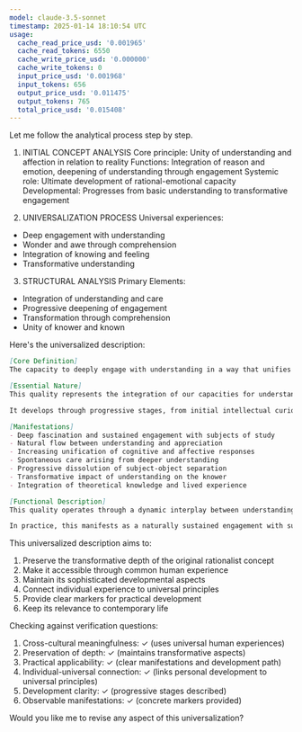 ```yaml
---
model: claude-3.5-sonnet
timestamp: 2025-01-14 18:10:54 UTC
usage:
  cache_read_price_usd: '0.001965'
  cache_read_tokens: 6550
  cache_write_price_usd: '0.000000'
  cache_write_tokens: 0
  input_price_usd: '0.001968'
  input_tokens: 656
  output_price_usd: '0.011475'
  output_tokens: 765
  total_price_usd: '0.015408'
---
```


Let me follow the analytical process step by step.

1. INITIAL CONCEPT ANALYSIS
Core principle: Unity of understanding and affection in relation to reality
Functions: Integration of reason and emotion, deepening of understanding through engagement
Systemic role: Ultimate development of rational-emotional capacity
Developmental: Progresses from basic understanding to transformative engagement

2. UNIVERSALIZATION PROCESS
Universal experiences:
- Deep engagement with understanding
- Wonder and awe through comprehension
- Integration of knowing and feeling
- Transformative understanding

3. STRUCTURAL ANALYSIS
Primary Elements:
- Integration of understanding and care
- Progressive deepening of engagement
- Transformation through comprehension
- Unity of knower and known

Here's the universalized description:

```markdown
[Core Definition]
The capacity to deeply engage with understanding in a way that unifies knowing and caring, where greater comprehension leads to deeper appreciation, and deeper appreciation motivates more profound understanding, creating a self-reinforcing cycle of transformative engagement with reality.

[Essential Nature]
This quality represents the integration of our capacities for understanding and caring, where these traditionally separated aspects of human experience merge into a unified way of engaging with reality. It manifests as a form of knowing that inherently includes care and appreciation, and a form of caring that naturally seeks deeper understanding.

It develops through progressive stages, from initial intellectual curiosity through deepening appreciation to transformative engagement, where the boundaries between knowing subject and known object begin to dissolve in direct experiential understanding.

[Manifestations]
- Deep fascination and sustained engagement with subjects of study
- Natural flow between understanding and appreciation
- Increasing unification of cognitive and affective responses
- Spontaneous care arising from deeper understanding
- Progressive dissolution of subject-object separation
- Transformative impact of understanding on the knower
- Integration of theoretical knowledge and lived experience

[Functional Description]
This quality operates through a dynamic interplay between understanding and appreciation, each deepening the other. As understanding grows, it naturally evokes care and engagement; as care deepens, it motivates more profound understanding. This creates an upward spiral of development where knowing and caring become increasingly unified aspects of a single way of engaging with reality.

In practice, this manifests as a naturally sustained engagement with subjects of study or contemplation, where effort gives way to effortless attention, and where understanding spontaneously translates into care and appropriate action. The knower becomes increasingly transformed through this engagement, developing a more unified and integrated way of being that bridges traditional divisions between thought and feeling, theory and practice, self and other.
```

This universalized description aims to:
1. Preserve the transformative depth of the original rationalist concept
2. Make it accessible through common human experience
3. Maintain its sophisticated developmental aspects
4. Connect individual experience to universal principles
5. Provide clear markers for practical development
6. Keep its relevance to contemporary life

Checking against verification questions:
1. Cross-cultural meaningfulness: ✓ (uses universal human experiences)
2. Preservation of depth: ✓ (maintains transformative aspects)
3. Practical applicability: ✓ (clear manifestations and development path)
4. Individual-universal connection: ✓ (links personal development to universal principles)
5. Development clarity: ✓ (progressive stages described)
6. Observable manifestations: ✓ (concrete markers provided)

Would you like me to revise any aspect of this universalization?